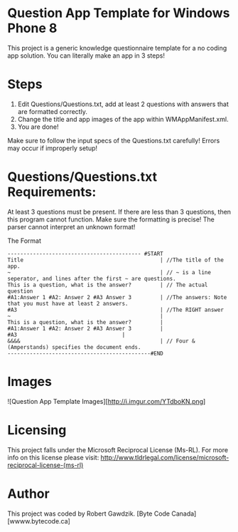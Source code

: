 Question App Template for Windows Phone 8
======================
This project is a generic knowledge questionnaire template for a no coding app solution. You can literally make an
app in 3 steps!

Steps
=====================
1. Edit Questions/Questions.txt, add at least 2 questions with answers that are formatted correctly.
2. Change the title and app images of the app within WMAppManifest.xml.
3. You are done!

Make sure to follow the input specs of the Questions.txt carefully! Errors may occur if improperly setup!

Questions/Questions.txt Requirements:
======================================
At least 3 questions must be present. If there are less than 3 questions, then this program cannot function.
Make sure the formatting is precise! The parser cannot interpret an unknown format!

The Format
```
------------------------------------------ #START
Title                                           | //The title of the app.
~                                               | // ~ is a line seperator, and lines after the first ~ are questions.
This is a question, what is the answer?         | // The actual question
#A1:Answer 1 #A2: Answer 2 #A3 Answer 3         | //The answers: Note that you must have at least 2 answers.
#A3                                             | //The RIGHT answer
~                                               |
This is a question, what is the answer?         |
#A1:Answer 1 #A2: Answer 2 #A3 Answer 3         |
#A3  								|
&&&&                                            | // Four &(Amperstands) specifies the document ends.
---------------------------------------------#END
```

Images
======
![Question App Template Images][http://i.imgur.com/YTdboKN.png]

Licensing
=========
This project falls under the Microsoft Reciprocal License (Ms-RL). For more info on this license please visit: 
http://www.tldrlegal.com/license/microsoft-reciprocal-license-(ms-rl)

Author
=======
This project was coded by Robert Gawdzik.
[Byte Code Canada][wwww.bytecode.ca]
